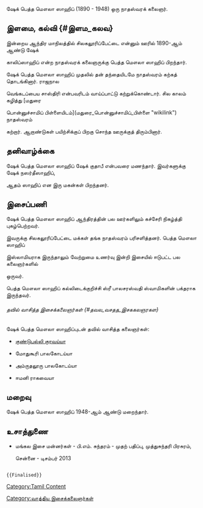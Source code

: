 ஷேக் பெத்த மௌலா ஸாஹிப் (1890 - 1948) ஒரு நாதஸ்வரக் கலைஞர்.

## இளமை, கல்வி {#இளம_கலவ}

இன்றைய ஆந்திர மாநிலத்தில் சிலகலூரிப்பேட்டை என்னும் ஊரில் 1890-ஆம் ஆண்டு ஷேக்
காலிப்ஸாஹிப் என்ற நாதஸ்வரக் கலைஞருக்கு பெத்த மௌலா ஸாஹிப் பிறந்தார்.

ஷேக் பெத்த மௌலா ஸாஹிப் முதலில் தன் தந்தையிடமே நாதஸ்வரம் கற்கத் தொடங்கினார். ராஜநால
வெங்கடப்பைய சாஸ்திரி என்பவரிடம் வாய்ப்பாட்டு கற்றுக்கொண்டார். சில காலம் கழித்து [மதுரை
பொன்னுச்சாமிப் பிள்ளையிடம்](மதுரை_பொன்னுச்சாமிப்_பிள்ளை "wikilink") நாதஸ்வரம்
கற்றார். ஆறாண்டுகள் பயிற்சிக்குப் பிறகு சொந்த ஊருக்குத் திரும்பினார்.

## தனிவாழ்க்கை

ஷேக் பெத்த மௌலா ஸாஹிப் ஷேக் குதாபீ என்பவரை மணந்தார். இவர்களுக்கு ஷேக் நஸர்தீஸாஹிப்,
ஆதம் ஸாஹிப் என இரு மகன்கள் பிறந்தனர்.

## இசைப்பணி

ஷேக் பெத்த மௌலா ஸாஹிப் ஆந்திரத்தின் பல ஊர்களிலும் கச்சேரி நிகழ்த்தி புகழ்பெற்றவர்.
இவருக்கு சிலகலூரிப்பேட்டை மக்கள் தங்க நாதஸ்வரம் பரிசளித்தனர். பெத்த மௌலா ஸாஹிப்
இஸ்லாமியராக இருந்தாலும் வேற்றுமை உணர்வு இன்றி இசையில் ஈடுபட்ட பல கலைஞர்களில்
ஒருவர்.

பெத்த மௌலா ஸாஹிப் கல்லிடைக்குறிச்சி ஸ்ரீ பாலசரஸ்வதி ஸ்வாமிகளின் பக்தராக இருந்தவர்.

###### தவில் வாசித்த இசைக்கலைஞர்கள் {#தவல_வசதத_இசககலஞரகள}

ஷேக் பெத்த மௌலா ஸாஹிப்புடன் தவில் வாசித்த கலைஞர்கள்:

-   [குண்டுபல்லி குரவய்யா](குண்டுபல்லி_குரவய்யா "wikilink")
-   மோதுகூரி பாலகோடய்யா
-   அம்ருதலூரு பாலகோடய்யா
-   ஈமனி ராகவையா

## மறைவு

ஷேக் பெத்த மௌலா ஸாஹிப் 1948-ஆம் ஆண்டு மறைந்தார்.

## உசாத்துணை

-   மங்கல இசை மன்னர்கள் - பி.எம். சுந்தரம் - முதற் பதிப்பு, முத்துசுந்தரி பிரசுரம்,
    சென்னை - டிசம்பர் 2013

```{=mediawiki}
{{Finalised}}
```
[Category:Tamil Content](Category:Tamil_Content "wikilink")
[Category:வாத்திய இசைக்கலைஞர்கள்](Category:வாத்திய_இசைக்கலைஞர்கள் "wikilink")
